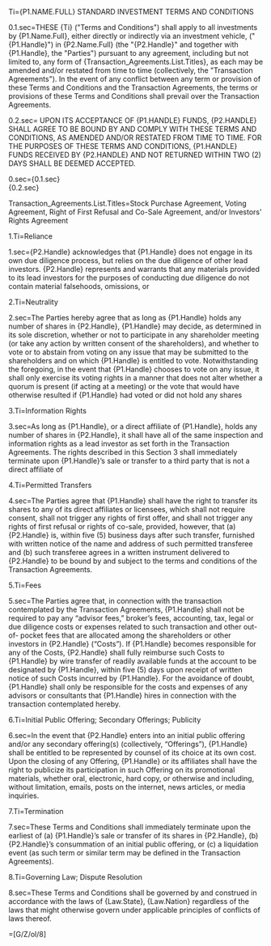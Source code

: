 Ti=<span style="text-transform:uppercase">{P1.Name.Full} STANDARD INVESTMENT TERMS AND CONDITIONS</span>

0.1.sec=THESE {Ti} ("Terms and Conditions") shall apply to all investments by {P1.Name.Full}, either directly or indirectly via an investment vehicle, ("{P1.Handle}") in {P2.Name.Full} (the "{P2.Handle}" and together with {P1.Handle}, the "Parties") pursuant to any agreement, including but not limited to, any form of {Transaction_Agreements.List.Titles}, as each may be amended and/or restated from time to time (collectively, the "Transaction Agreements"). In the event of any conflict between any term or provision of these Terms and Conditions and the Transaction Agreements, the terms or provisions of these Terms and Conditions shall prevail over the Transaction Agreements. 

0.2.sec=<span style="text-transform:uppercase"> UPON ITS ACCEPTANCE OF {P1.Handle} FUNDS, {P2.Handle} SHALL AGREE TO BE BOUND BY AND COMPLY WITH THESE TERMS AND CONDITIONS, AS AMENDED AND/OR RESTATED FROM TIME TO TIME. FOR THE PURPOSES OF THESE TERMS AND CONDITIONS, {P1.Handle} FUNDS RECEIVED BY {P2.Handle} AND NOT RETURNED WITHIN TWO (2) DAYS SHALL BE DEEMED ACCEPTED.</span>

0.sec={0.1.sec}<br>{0.2.sec}

Transaction_Agreements.List.Titles=Stock Purchase Agreement, Voting Agreement, Right of First Refusal and Co-Sale Agreement, and/or Investors' Rights Agreement

1.Ti=Reliance

1.sec={P2.Handle} acknowledges that {P1.Handle} does not engage in its own due diligence process, but relies on the due diligence of other lead investors. {P2.Handle} represents and warrants that any materials provided to its lead investors for the purposes of conducting due diligence do not contain material falsehoods, omissions, or

2.Ti=Neutrality

2.sec=The Parties hereby agree that as long as {P1.Handle} holds any number of shares in {P2.Handle}, {P1.Handle} may decide, as determined in its sole discretion, whether or not to participate in any shareholder meeting (or take any action by written consent of the shareholders), and whether to vote or to abstain from voting on any issue that may be submitted to the shareholders and on which {P1.Handle} is entitled to vote. Notwithstanding the foregoing, in the event that {P1.Handle} chooses to vote on any issue, it shall only exercise its voting rights in a manner that does not alter whether a quorum is present (if acting at a meeting) or the vote that would have otherwise resulted if {P1.Handle} had voted or did not hold any shares

3.Ti=Information Rights

3.sec=As long as {P1.Handle}, or a direct affiliate of {P1.Handle}, holds any number of shares in {P2.Handle}, it shall have all of the same inspection and information rights as a lead investor as set forth in the Transaction Agreements. The rights described in this Section 3 shall immediately terminate upon {P1.Handle}’s sale or transfer to a third party that is not a direct affiliate of

4.Ti=Permitted Transfers

4.sec=The Parties agree that {P1.Handle} shall have the right to transfer its shares to any of its direct affiliates or licensees, which shall not require consent, shall not trigger any rights of first offer, and shall not trigger any rights of first refusal or rights of co-sale, provided, however, that (a) {P2.Handle} is, within five (5) business days after such transfer, furnished with written notice of the name and address of such permitted transferee and (b) such transferee agrees in a written instrument delivered to {P2.Handle} to be bound by and subject to the terms and conditions of the Transaction Agreements.

5.Ti=Fees

5.sec=The Parties agree that, in connection with the transaction contemplated by the Transaction Agreements, {P1.Handle} shall not be required to pay any “advisor fees,” broker’s fees, accounting, tax, legal or due diligence costs or expenses related to such transaction and other out-of- pocket fees that are allocated among the shareholders or other investors in {P2.Handle} (“Costs”). If {P1.Handle} becomes responsible for any of the Costs, {P2.Handle} shall fully reimburse such Costs to {P1.Handle} by wire transfer of readily available funds at the account to be designated by {P1.Handle}, within five (5) days upon receipt of written notice of such Costs incurred by {P1.Handle}. For the avoidance of doubt, {P1.Handle} shall only be responsible for the costs and expenses of any advisors or consultants that {P1.Handle} hires in connection with the transaction contemplated hereby.

6.Ti=Initial Public Offering; Secondary Offerings; Publicity

6.sec=In the event that {P2.Handle} enters into an initial public offering and/or any secondary offering(s) (collectively, “Offerings”), {P1.Handle} shall be entitled to be represented by counsel of its choice at its own cost. Upon the closing of any Offering, {P1.Handle} or its affiliates shall have the right to publicize its participation in such Offering on its promotional materials, whether oral, electronic, hard copy, or otherwise and including, without limitation, emails, posts on the internet, news articles, or media inquiries.

7.Ti=Termination

7.sec=These Terms and Conditions shall immediately terminate upon the earliest of (a) {P1.Handle}’s sale or transfer of its shares in {P2.Handle}, (b) {P2.Handle}’s consummation of an initial public offering, or (c) a liquidation event (as such term or similar term may be defined in the Transaction Agreements).

8.Ti=Governing Law; Dispute Resolution

8.sec=These Terms and Conditions shall be governed by and construed in accordance with the laws of {Law.State}, {Law.Nation} regardless of the laws that might otherwise govern under applicable principles of conflicts of laws thereof.

=[G/Z/ol/8]
